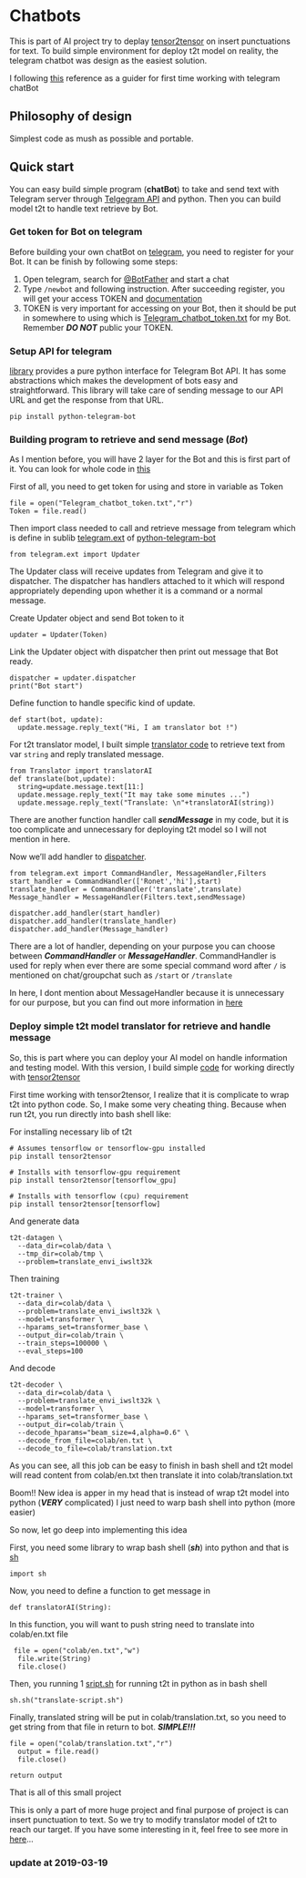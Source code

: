 # Chatbots
This is part of AI project try to deplay [tensor2tensor](https://github.com/tensorflow/tensor2tensor) on insert punctuations for text. To build simple environment for deploy t2t model on reality, the telegram chatbot was design as the easiest solution.

I following [this](https://chatbotslife.com/your-first-chatbot-using-telegram-and-python-part-1-796894016ba8) reference as a guider for first time working with telegram chatBot

## Philosophy of design
Simplest code as mush as possible and portable.

## Quick start 
You can easy build simple program (**chatBot**) to take and send text with Telegram server through [Telgegram API](https://core.telegram.org/) and python. Then you can build model t2t to handle text retrieve by Bot.

### Get token for Bot on telegram
Before building your own chatBot on [telegram](https://telegram.org/), you need to register for your Bot. It can be finish by following some steps:
1. Open telegram, search for [@BotFather](https://telegram.me/BotFather) and start a chat
2. Type `/newbot` and following instruction. After succeeding register, you will get your access TOKEN and [documentation](https://core.telegram.org/bots/api)
3. TOKEN is very important for accessing on your Bot, then it should be put in somewhere to using which is [Telegram_chatbot_token.txt](https://github.com/larycoder/chatbots/blob/master/Telegram_chatbot_token.txt) for my Bot. Remember ***DO NOT*** public your TOKEN.
### Setup API for telegram
[library](https://python-telegram-bot.readthedocs.io/en/stable/) provides a pure python interface for Telegram Bot API. It has some abstractions which makes the development of bots easy and straightforward. This library will take care of sending message to our API URL and get the response from that URL.
```
pip install python-telegram-bot
```
### Building program to retrieve and send message (***Bot***)
As I mention before, you will have 2 layer for the Bot and this is first part of it. You can look for whole code in [this](https://github.com/larycoder/chatbots/blob/master/chatbot.py)

First of all, you need to get token for using and store in variable as Token
```
file = open("Telegram_chatbot_token.txt","r")
Token = file.read()
```
Then import class needed to call and retrieve message from telegram which is define in sublib [telegram.ext](https://python-telegram-bot.readthedocs.io/en/stable/telegram.ext.html) of [python-telegram-bot](https://python-telegram-bot.readthedocs.io/en/stable/)
```
from telegram.ext import Updater
```
<a name="dispatcherExplain"></a>
The Updater class will receive updates from Telegram and give it to dispatcher. The dispatcher has handlers attached to it which will respond appropriately depending upon whether it is a command or a normal message.

Create Updater object and send Bot token to it
```
updater = Updater(Token)
```
Link the Updater object with dispatcher then print out message that Bot ready.
```
dispatcher = updater.dispatcher
print("Bot start")
```
Define function to handle specific kind of update.
```
def start(bot, update):
  update.message.reply_text("Hi, I am translator bot !")
```
For t2t translator model, I built simple [translator code](#translater) to retrieve text from var `string` and reply translated message.
```
from Translator import translatorAI
def translate(bot,update):
  string=update.message.text[11:]
  update.message.reply_text("It may take some minutes ...")
  update.message.reply_text("Translate: \n"+translatorAI(string))
```
There are another function handler call ***sendMessage*** in my code, but it is too complicate and unnecessary for deploying t2t model so I will not mention in here.

Now we’ll add handler to [dispatcher](#dispatcherExplain).
```
from telegram.ext import CommandHandler, MessageHandler,Filters
start_handler = CommandHandler(['Ronet','hi'],start)
translate_handler = CommandHandler('translate',translate)
Message_handler = MessageHandler(Filters.text,sendMessage)

dispatcher.add_handler(start_handler)
dispatcher.add_handler(translate_handler)
dispatcher.add_handler(Message_handler)
```
There are a lot of handler, depending on your purpose you can choose between ***CommandHandler*** or ***MessageHandler***. CommandHandler is used for reply when ever there are some special command word after `/` is mentioned on chat/groupchat such as `/start` or `/translate`

In here, I dont mention about MessageHandler because it is unnecessary for our purpose, but you  can find out more information in [here](https://python-telegram-bot.readthedocs.io/en/stable/telegram.ext.messagehandler.html)

### Deploy simple t2t model translator for retrieve and handle message <a name="translater"></a>
So, this is part where you can deploy your AI model on handle information and testing model. With this version, I build simple [code](https://github.com/larycoder/chatbots/blob/master/Translator.py) for working directly with [tensor2tensor](https://github.com/tensorflow/tensor2tensor)

First time working with tensor2tensor, I realize that it is complicate to wrap t2t into python code. So, I make some very cheating thing. Because when run t2t, you run directly into bash shell like:

For installing necessary lib of t2t
```
# Assumes tensorflow or tensorflow-gpu installed
pip install tensor2tensor

# Installs with tensorflow-gpu requirement
pip install tensor2tensor[tensorflow_gpu]

# Installs with tensorflow (cpu) requirement
pip install tensor2tensor[tensorflow]
```
And generate data
```
t2t-datagen \
  --data_dir=colab/data \
  --tmp_dir=colab/tmp \
  --problem=translate_envi_iwslt32k
```
Then training
```
t2t-trainer \
  --data_dir=colab/data \
  --problem=translate_envi_iwslt32k \
  --model=transformer \
  --hparams_set=transformer_base \
  --output_dir=colab/train \
  --train_steps=100000 \
  --eval_steps=100
```
And decode
```
t2t-decoder \
  --data_dir=colab/data \
  --problem=translate_envi_iwslt32k \
  --model=transformer \
  --hparams_set=transformer_base \
  --output_dir=colab/train \
  --decode_hparams="beam_size=4,alpha=0.6" \
  --decode_from_file=colab/en.txt \
  --decode_to_file=colab/translation.txt
```
As you can see, all this job can be easy to finish in bash shell and t2t model will read content from colab/en.txt then translate it into colab/translation.txt

Boom!! New idea is apper in my head that is instead of wrap t2t model into python (***VERY*** complicated) I just need to warp bash shell into python (more easier)

So now, let go deep into implementing this idea

First, you need some library to wrap bash shell (***sh***) into python and that is [sh](https://amoffat.github.io/sh/)
```
import sh
```
Now, you need to define a function to get message in
```
def translatorAI(String):
```
In this function, you will want to push string need to translate into colab/en.txt file
```
 file = open("colab/en.txt","w")
  file.write(String)
  file.close()
```
Then, you running 1 [sript.sh](https://github.com/larycoder/chatbots/blob/master/translate-script.sh) for running t2t in python as in bash shell
```
sh.sh("translate-script.sh")
```
Finally, translated string will be put in colab/translation.txt, so you need to get string from that file in return to bot. ***SIMPLE!!!***
```
file = open("colab/translation.txt","r")
  output = file.read()
  file.close()

return output
```
That is all of this small project

This is only a part of more huge project and final purpose of project is can insert punctuation to text. So we try to modify translator model of t2t to reach our target. If you have some interesting in it, feel free to see more in [here](https://github.com/linhhonblade/try-tensor2tensor/tree/master/custom_data)...





### update at 2019-03-19
